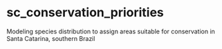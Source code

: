 # sc_conservation_priorities
Modeling species distribution to assign areas suitable for conservation in Santa Catarina, southern Brazil
